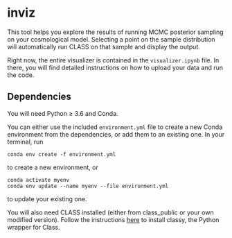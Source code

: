 # inviz

This tool helps you explore the results of running MCMC posterior sampling on your cosmological model. Selecting a point on the sample distribution will automatically run CLASS on that sample and display the output.

Right now, the entire visualizer is contained in the `visualizer.ipynb` file. In there, you will find detailed instructions on how to upload your data and run the code.

## Dependencies
You  will need Python $\ge$ 3.6 and Conda.

You can either use the included `environment.yml` file to create a new Conda environment from the dependencies, or add them to an existing one. In your terminal, run

    conda env create -f environment.yml

to create a new environment, or

    conda activate myenv
    conda env update --name myenv --file environment.yml

to update your existing one.

You will also need CLASS installed (either from class_public or your own modified version). Follow the instructions [here](https://cobaya.readthedocs.io/en/latest/theory_class.html) to install classy, the Python wrapper for Class.

